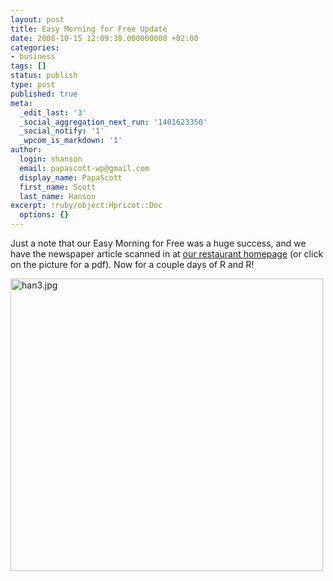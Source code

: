 ```yaml
---
layout: post
title: Easy Morning for Free Update
date: 2008-10-15 12:09:38.000000000 +02:00
categories:
- business
tags: []
status: publish
type: post
published: true
meta:
  _edit_last: '3'
  _social_aggregation_next_run: '1401623350'
  _social_notify: '1'
  _wpcom_is_markdown: '1'
author:
  login: shanson
  email: papascott-wp@gmail.com
  display_name: PapaScott
  first_name: Scott
  last_name: Hanson
excerpt: !ruby/object:Hpricot::Doc
  options: {}
---
```

<p>Just a note that our Easy Morning for Free was a huge success, and we have the newspaper article scanned in at <a href="http://www.mcdonalds-nordheide.de/2008/10/easy-morning-for-free-ein-voller-erfolg/">our restaurant homepage</a> (or click on the picture for a pdf). Now for a couple days of R and R!</p>
<p><a href="http://www.mcdonalds-nordheide.de/wordpress/wp-content/uploads/2008/10/hanbericht-web.pdf"><img src="http://www.mcdonalds-nordheide.de/wordpress/wp-content/uploads/2008/10/han3.jpg" alt="han3.jpg" border="0" width="500" height="468" /></a></p>
